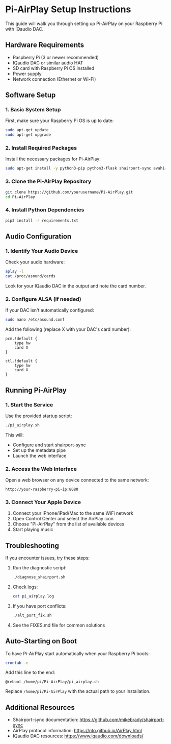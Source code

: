 # Pi-AirPlay Setup Instructions

This guide will walk you through setting up Pi-AirPlay on your Raspberry Pi with IQaudio DAC.

## Hardware Requirements

* Raspberry Pi (3 or newer recommended)
* IQaudio DAC or similar audio HAT
* SD card with Raspberry Pi OS installed
* Power supply
* Network connection (Ethernet or Wi-Fi)

## Software Setup

### 1. Basic System Setup

First, make sure your Raspberry Pi OS is up to date:

```bash
sudo apt-get update
sudo apt-get upgrade
```

### 2. Install Required Packages

Install the necessary packages for Pi-AirPlay:

```bash
sudo apt-get install -y python3-pip python3-flask shairport-sync avahi-daemon alsa-utils
```

### 3. Clone the Pi-AirPlay Repository

```bash
git clone https://github.com/yourusername/Pi-AirPlay.git
cd Pi-AirPlay
```

### 4. Install Python Dependencies

```bash
pip3 install -r requirements.txt
```

## Audio Configuration

### 1. Identify Your Audio Device

Check your audio hardware:

```bash
aplay -l
cat /proc/asound/cards
```

Look for your IQaudio DAC in the output and note the card number.

### 2. Configure ALSA (if needed)

If your DAC isn't automatically configured:

```bash
sudo nano /etc/asound.conf
```

Add the following (replace X with your DAC's card number):

```
pcm.!default {
    type hw
    card X
}

ctl.!default {
    type hw
    card X
}
```

## Running Pi-AirPlay

### 1. Start the Service

Use the provided startup script:

```bash
./pi_airplay.sh
```

This will:
- Configure and start shairport-sync
- Set up the metadata pipe
- Launch the web interface

### 2. Access the Web Interface

Open a web browser on any device connected to the same network:

```
http://your-raspberry-pi-ip:8080
```

### 3. Connect Your Apple Device

1. Connect your iPhone/iPad/Mac to the same WiFi network
2. Open Control Center and select the AirPlay icon
3. Choose "Pi-AirPlay" from the list of available devices
4. Start playing music

## Troubleshooting

If you encounter issues, try these steps:

1. Run the diagnostic script:
   ```bash
   ./diagnose_shairport.sh
   ```

2. Check logs:
   ```bash
   cat pi_airplay.log
   ```

3. If you have port conflicts:
   ```bash
   ./alt_port_fix.sh
   ```

4. See the FIXES.md file for common solutions

## Auto-Starting on Boot

To have Pi-AirPlay start automatically when your Raspberry Pi boots:

```bash
crontab -e
```

Add this line to the end:

```
@reboot /home/pi/Pi-AirPlay/pi_airplay.sh
```

Replace `/home/pi/Pi-AirPlay` with the actual path to your installation.

## Additional Resources

* Shairport-sync documentation: https://github.com/mikebrady/shairport-sync
* AirPlay protocol information: https://nto.github.io/AirPlay.html
* IQaudio DAC resources: https://www.iqaudio.com/downloads/
